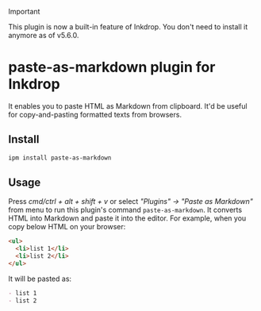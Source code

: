 > [!IMPORTANT]
> This plugin is now a built-in feature of Inkdrop. You don't need to install it anymore as of v5.6.0.

# paste-as-markdown plugin for Inkdrop

It enables you to paste HTML as Markdown from clipboard.
It'd be useful for copy-and-pasting formatted texts from browsers.

## Install

```sh
ipm install paste-as-markdown
```

## Usage

Press _cmd/ctrl + alt + shift + v_ or select _"Plugins" → "Paste as Markdown"_ from menu to run this plugin's command `paste-as-markdown`.
It converts HTML into Markdown and paste it into the editor.
For example, when you copy below HTML on your browser:

```html
<ul>
  <li>list 1</li>
  <li>list 2</li>
</ul>
```

It will be pasted as:

```markdown
- list 1
- list 2
```
